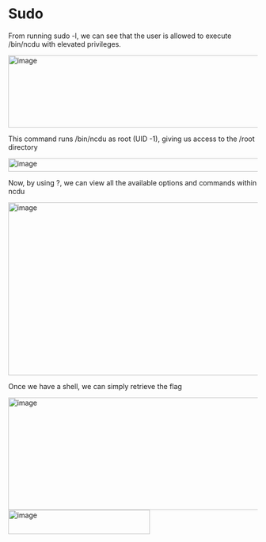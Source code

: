 # Sudo

From running sudo -l, we can see that the user is allowed to execute /bin/ncdu with elevated privileges.

<img width="1043" height="146" alt="image" src="https://github.com/user-attachments/assets/67b4ade8-7381-4eef-b4cb-31b42a45af3e" />

This command runs /bin/ncdu as root (UID -1), giving us access to the /root directory

<img width="595" height="27" alt="image" src="https://github.com/user-attachments/assets/1eee94af-d5ad-44e1-9ce4-93f9510d5466" />

Now, by using ?, we can view all the available options and commands within ncdu

<img width="675" height="349" alt="image" src="https://github.com/user-attachments/assets/15af6c65-5469-43bf-a3bb-d56512d53fb0" />

Once we have a shell, we can simply retrieve the flag

<img width="1032" height="227" alt="image" src="https://github.com/user-attachments/assets/ca4fbd9f-95fb-45b7-a02e-9ea7c21450ec" />

<img width="286" height="49" alt="image" src="https://github.com/user-attachments/assets/50849add-69aa-4da0-acfd-77af0a0bf7ce" />
